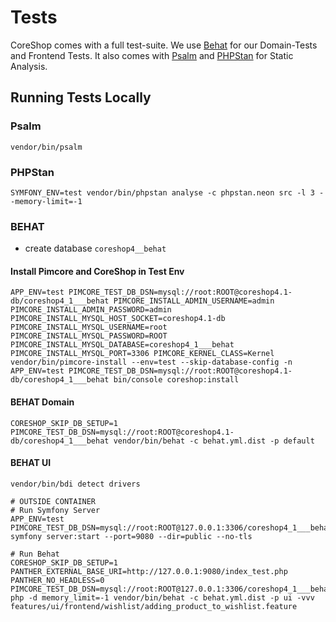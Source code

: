# Tests

CoreShop comes with a full test-suite. We use [Behat](https://docs.behat.org/en/latest/) for our Domain-Tests and
Frontend Tests. It also comes with [Psalm](https://psalm.dev/) and [PHPStan](https://phpstan.org/) for Static Analysis.

## Running Tests Locally

### Psalm

```
vendor/bin/psalm
```

### PHPStan

```
SYMFONY_ENV=test vendor/bin/phpstan analyse -c phpstan.neon src -l 3 --memory-limit=-1
```

### BEHAT

- create database `coreshop4__behat`

#### Install Pimcore and CoreShop in Test Env

```
APP_ENV=test PIMCORE_TEST_DB_DSN=mysql://root:ROOT@coreshop4.1-db/coreshop4_1___behat PIMCORE_INSTALL_ADMIN_USERNAME=admin PIMCORE_INSTALL_ADMIN_PASSWORD=admin PIMCORE_INSTALL_MYSQL_HOST_SOCKET=coreshop4.1-db PIMCORE_INSTALL_MYSQL_USERNAME=root PIMCORE_INSTALL_MYSQL_PASSWORD=ROOT PIMCORE_INSTALL_MYSQL_DATABASE=coreshop4_1___behat PIMCORE_INSTALL_MYSQL_PORT=3306 PIMCORE_KERNEL_CLASS=Kernel vendor/bin/pimcore-install --env=test --skip-database-config -n
APP_ENV=test PIMCORE_TEST_DB_DSN=mysql://root:ROOT@coreshop4.1-db/coreshop4_1___behat bin/console coreshop:install
```

#### BEHAT Domain

```
CORESHOP_SKIP_DB_SETUP=1 PIMCORE_TEST_DB_DSN=mysql://root:ROOT@coreshop4.1-db/coreshop4_1___behat vendor/bin/behat -c behat.yml.dist -p default
```

#### BEHAT UI

```
vendor/bin/bdi detect drivers

# OUTSIDE CONTAINER
# Run Symfony Server
APP_ENV=test PIMCORE_TEST_DB_DSN=mysql://root:ROOT@127.0.0.1:3306/coreshop4_1___behat symfony server:start --port=9080 --dir=public --no-tls

# Run Behat
CORESHOP_SKIP_DB_SETUP=1 PANTHER_EXTERNAL_BASE_URI=http://127.0.0.1:9080/index_test.php PANTHER_NO_HEADLESS=0 PIMCORE_TEST_DB_DSN=mysql://root:ROOT@127.0.0.1:3306/coreshop4_1___behat php -d memory_limit=-1 vendor/bin/behat -c behat.yml.dist -p ui -vvv features/ui/frontend/wishlist/adding_product_to_wishlist.feature 
```
